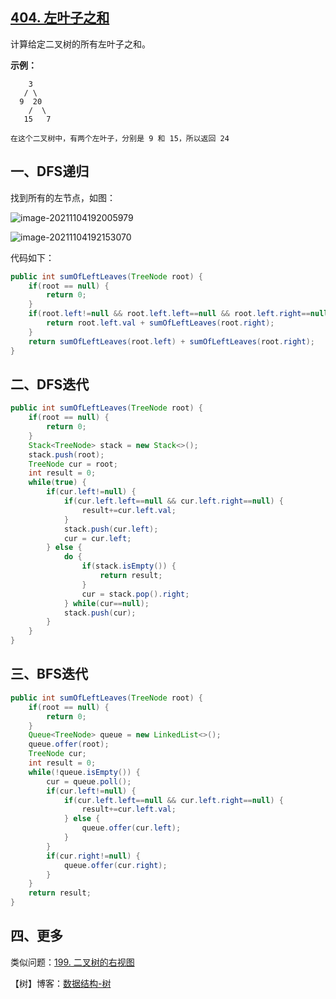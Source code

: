 ## [404. 左叶子之和](https://leetcode-cn.com/problems/sum-of-left-leaves/)

计算给定二叉树的所有左叶子之和。

**示例：**

```
    3
   / \
  9  20
    /  \
   15   7

在这个二叉树中，有两个左叶子，分别是 9 和 15，所以返回 24
```

## 一、DFS递归

找到所有的左节点，如图：

![image-20211104192005979](https://gitee.com/hqinglau/img/raw/master/img/20211104192006.png)

![image-20211104192153070](https://gitee.com/hqinglau/img/raw/master/img/20211104192153.png)

代码如下：

```java
public int sumOfLeftLeaves(TreeNode root) {
    if(root == null) {
        return 0;
    }
    if(root.left!=null && root.left.left==null && root.left.right==null) {
        return root.left.val + sumOfLeftLeaves(root.right);
    }
    return sumOfLeftLeaves(root.left) + sumOfLeftLeaves(root.right);
}
```

## 二、DFS迭代

```java
public int sumOfLeftLeaves(TreeNode root) {
    if(root == null) {
        return 0;
    }
    Stack<TreeNode> stack = new Stack<>();
    stack.push(root);
    TreeNode cur = root;
    int result = 0;
    while(true) {
        if(cur.left!=null) {
            if(cur.left.left==null && cur.left.right==null) {
                result+=cur.left.val;
            }
            stack.push(cur.left);
            cur = cur.left;
        } else {
            do {
                if(stack.isEmpty()) {
                    return result;
                }
                cur = stack.pop().right;
            } while(cur==null);
            stack.push(cur);
        }
    }
}
```

## 三、BFS迭代

```java
public int sumOfLeftLeaves(TreeNode root) {
    if(root == null) {
        return 0;
    }
    Queue<TreeNode> queue = new LinkedList<>();
    queue.offer(root);
    TreeNode cur;
    int result = 0;
    while(!queue.isEmpty()) {
        cur = queue.poll();
        if(cur.left!=null) {
            if(cur.left.left==null && cur.left.right==null) {
                result+=cur.left.val;
            } else {
                queue.offer(cur.left);
            }
        }
        if(cur.right!=null) {
            queue.offer(cur.right);
        }
    }
    return result;
}
```

## 四、更多

类似问题：[199. 二叉树的右视图](https://leetcode-cn.com/problems/binary-tree-right-side-view/)

【树】博客：[数据结构-树](https://orzlinux.cn/blog/tree-20211020.html)